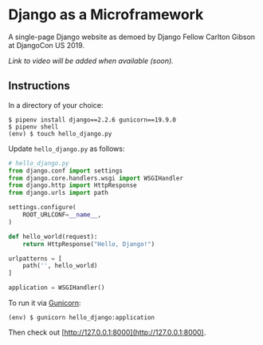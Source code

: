 # Django as a Microframework

A single-page Django website as demoed by Django Fellow Carlton Gibson at DjangoCon US 2019.

_Link to video will be added when available (soon)._

## Instructions

In a directory of your choice:

```
$ pipenv install django==2.2.6 gunicorn==19.9.0
$ pipenv shell
(env) $ touch hello_django.py
```

Update `hello_django.py` as follows:

```python
# hello_django.py
from django.conf import settings
from django.core.handlers.wsgi import WSGIHandler
from django.http import HttpResponse
from django.urls import path

settings.configure(
    ROOT_URLCONF=__name__,
)

def hello_world(request):
    return HttpResponse("Hello, Django!")

urlpatterns = [
    path('', hello_world)
]

application = WSGIHandler()
```

To run it via [Gunicorn](https://gunicorn.org):

```
(env) $ gunicorn hello_django:application
```

Then check out [http://127.0.0.1:8000](http://127.0.0.1:8000).

